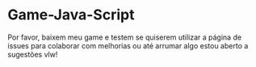 # Game-Java-Script

Por favor, baixem meu game e testem se quiserem utilizar a página de issues para colaborar com melhorias ou até arrumar algo estou aberto a sugestões vlw!
